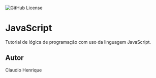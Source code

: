 ![GitHub License](https://img.shields.io/github/license/clxsilva/javascript?style=social)

# JavaScript
Tutorial de lógica de programação com uso da linguagem JavaScript.
## Autor
Claudio Henrique
